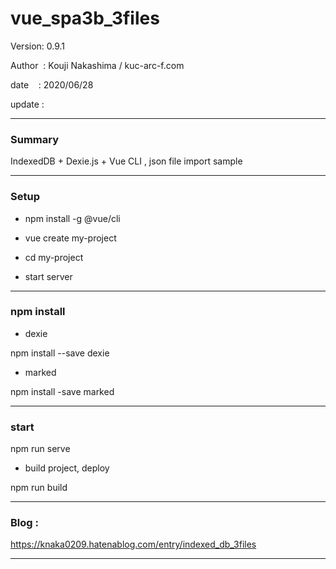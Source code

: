 ﻿# vue_spa3b_3files

 Version: 0.9.1

 Author  : Kouji Nakashima / kuc-arc-f.com

 date    : 2020/06/28

 update  :

***
### Summary

IndexedDB + Dexie.js + Vue CLI , json file  import sample

***
### Setup

* npm install -g @vue/cli

* vue create my-project

* cd my-project

* start server

***
### npm install

* dexie

npm install --save dexie

* marked

npm install -save marked

***
### start
npm run serve

* build project, deploy

npm run build

***
### Blog :

https://knaka0209.hatenablog.com/entry/indexed_db_3files

***

